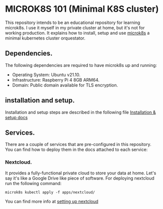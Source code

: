 # MICROK8S 101 (Minimal K8S cluster)

This repository intends to be an educational repository for learning microk8s. I use it myself in my private cluster at home, but it's not for working production. It explains how to install, setup and use [microk8s](https://microk8s.io/) a minimal kubernetes cluster orquestator.

## Dependencies.

The following dependencies are required to have microk8s up and running:

- Operating System: Ubuntu v21.10.
- Infrastructure: Raspberry Pi 4 8GB ARM64.
- Domain: Public domain available for TLS encryption.

## installation and setup.

Installation and setup steps are described in the following file [Installation & setup docs](https://github.com/hector-medina/microk8s-101/blob/main/docs/1.%20Installation%20and%20setup.md)

## Services.

There are a couple of services that are pre-configured in this repository. You can find how to deploy them in the docs attached to each service:

### Nextcloud.

It provides a fully-functional private cloud to store your data at home. Let's say it's like a Google Drive like piece of software. For deploying nextcloud run the following command:

```
microk8s kubectl apply -f apps/nextcloud/
```

You can find more info at [setting up nextcloud](https://github.com/hector-medina/microk8s-101/blob/main/docs/2.%20Nextcloud.md)
